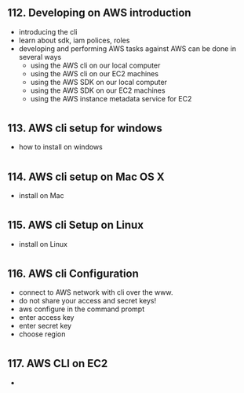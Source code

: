 ## 112. Developing on AWS introduction

- introducing the cli
- learn about sdk, iam polices, roles
- developing and performing AWS tasks against AWS can be done in several ways
  - using the AWS cli on our local computer
  - using the AWS cli on our EC2 machines
  - using the AWS SDK on our local computer
  - using the AWS SDK on our EC2 machines
  - using the AWS instance metadata service for EC2

#

## 113. AWS cli setup for windows

- how to install on windows

#

## 114. AWS cli setup on Mac OS X

- install on Mac

#

## 115. AWS cli Setup on Linux

- install on Linux

#

## 116. AWS cli Configuration

- connect to AWS network with cli over the www.
- do not share your access and secret keys!
- aws configure in the command prompt
- enter access key
- enter secret key
- choose region

#

## 117. AWS CLI on EC2

-

#
